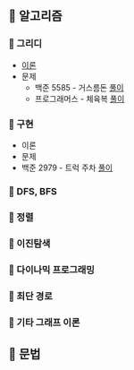 ## 📌 알고리즘
### 📑 그리디
* [이론](https://github.com/hufs71/code-study/blob/master/python/01%20Greedy%20Algorithm/README.md)
* 문제
  * 백준 5585 - 거스름돈 [풀이](https://github.com/hufs71/code-study/blob/master/python/01%20Greedy%20Algorithm/5585.py)
  * 프로그래머스 - 체육복 [풀이](https://github.com/hufs71/code-study/blob/master/python/01%20Greedy%20Algorithm/%EC%B2%B4%EC%9C%A1%EB%B3%B5.py)
### 📑 구현
* 이론
* 문제
 * 백준 2979 - 트럭 주차 [풀이](https://github.com/hufs71/code-study/tree/master/python/02%20%EA%B5%AC%ED%98%84)
### 📑 DFS, BFS
### 📑 정렬
### 📑 이진탐색
### 📑 다이나믹 프로그래밍
### 📑 최단 경로
### 📑 기타 그래프 이론

## 📌 문법
